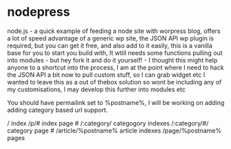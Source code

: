 nodepress
=========

node.js - a quick example of feeding a node site with worpress blog, offers a lot of speed advantage of a generic wp site, the JSON API wp plugin is required, but you can get it free, and also add to it easily, this is a vanilla base for you to start you build with, It wtill needs some functions pulling out into modules - but hey fork it and do it yourself! - I thought this might help anyone to a shortcut into the process, I am at the point where I need to hack the JSON API a bit now to pull custom stuff, so I can grab widget etc I wanted to leave this as a out of thebox solution so wont be including any of my customisations, I may develop this further into modules etc

You should have permailink set to %postname%, I will be working on adding adding category based url support.

/ index
/p/# index page #
/:category/ categogory indexes
/:category/#/ category page #
/article/%postname%  article indexes
/page/%postname% pages